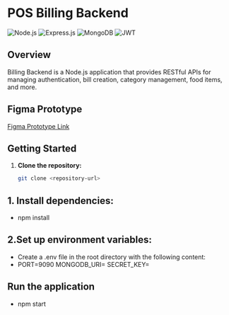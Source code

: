 # POS Billing Backend

![Node.js](https://img.shields.io/badge/Node.js-43853D?style=for-the-badge&logo=node.js&logoColor=white)
![Express.js](https://img.shields.io/badge/Express.js-000000?style=for-the-badge&logo=express&logoColor=white)
![MongoDB](https://img.shields.io/badge/MongoDB-47A248?style=for-the-badge&logo=mongodb&logoColor=white)
![JWT](https://img.shields.io/badge/JWT-000000?style=for-the-badge&logo=json-web-tokens&logoColor=white)

## Overview

Billing Backend is a Node.js application that provides RESTful APIs for managing authentication, bill creation, category management, food items, and more.

## Figma Prototype

[Figma Prototype Link](https://www.figma.com/proto/yYvJfsa2CFdDxCVVH7RY9c/running?node-id=182-2)

## Getting Started

1. **Clone the repository:**

   ```bash
   git clone <repository-url>

## 1. Install dependencies:
  - npm install

## 2.Set up environment variables:
- Create a .env file in the root directory with the following content:
- PORT=9090
MONGODB_URI=<your-mongodb-uri>
SECRET_KEY=<your-secret-key>

## Run the application
- npm start

